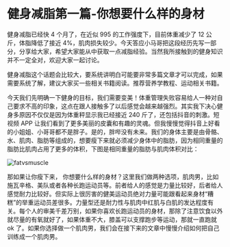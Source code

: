 # 健身减脂第一篇-你想要什么样的身材

  健身减脂已经快 4 个月了，在近似 995 的工作强度下，目前体重减少了 12 公斤，体脂降低了接近 4%，肌肉损失较少。今天答应小马哥把这段经历先写一部分，分享给大家，希望大家能从中获取一点减脂经验。当然我所接触到的健身知识并不一定全对，欢迎大家一起讨论。

  健身减脂这个话题会比较大，要系统讲明白可能要非常多篇文章才可以完成，如果需要系统了解，建议大家买一些相关书籍阅读。推荐营养学教程、运动相关书籍。

   今天我们先明确一下健身的目标，我们需要变美！体重管理失败容易给人一种对自己要求不高的印象，这点在跟人接触多了以后感觉会越来越强烈。其实我下决心健身多原因不仅仅是因为体重秤显示我已经接近 240 斤了，还包括抖音的刺激。短视频 APP 让我们看到了更多美丽的皮囊和有趣的灵魂。但我慢慢觉得抖音上好看的小姐姐、小哥哥都不是胖子。是的，胖哔没有未来。我们的身体主要是由骨骼、水、肌肉、脂肪等组成的，想要瘦下来就必须减少身体中的脂肪，因为相同重量的脂肪比肌肉占用了更多的体积，下图是相同重量的脂肪与肌肉体积对比：

![fatvsmuscle](http://ww2.sinaimg.cn/large/006y8mN6ly1g6uvq20yjjj30hs0bumxl.jpg)

  那如果让你瘦下来， 你想要什么样的身材？这里我们做两种选项，肌肉男，比如施瓦辛格、美队或者各种长跑运动员等。前者给人的感觉是力量比较好，后者给人感觉耐力比较好。但实际上很厉害的健美运动员绝对力量可能跟看起来身材“糟糕”的举重运动员差很多。力量型还是耐力性与肌肉中红肌与白肌的发达程度有关。每个人的审美千差万别，如果你喜欢长跑运动员的身材，那除了注意饮食以外就尽量的有氧就好了，如果体重不大，膝盖可以支撑跑步等运动，那就一直跑就 ok 了。如果你选择做一个肌肉男，我们会在接下来的文章中慢慢介绍如何把自己训练成一个肌肉男。



  